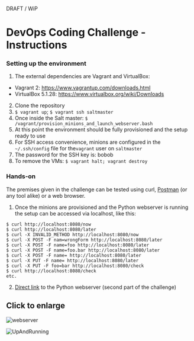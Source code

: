DRAFT / WiP

# DevOps Coding Challenge - Instructions

### Setting up the environment

1. The external dependencies are Vagrant and VirtualBox:
- Vagrant 2: https://www.vagrantup.com/downloads.html
- VirtualBox 5.1.28: https://www.virtualbox.org/wiki/Downloads
2. Clone the repository
3. `$ vagrant up`; `$ vagrant ssh saltmaster`
5. Once inside the Salt master: `$ /vagrant/provision_minions_and_launch_webserver.bash`
6. At this point the environment should be fully provisioned and the setup ready to use
7. For SSH access convenience, minions are configured in the `~/.ssh/config` file for the`vagrant` user
on `saltmaster`
8. The password for the SSH key is: bobob
9. To remove the VMs: `$ vagrant halt; vagrant destroy`

### Hands-on

The premises given in the challenge can be tested using curl, [Postman](http://www.getpostman.com) (or any tool alike) or a web browser.

1. Once the minions are provisioned and the Python webserver is running the setup can be accessed via localhost, like this:
```
$ curl http://localhost:8080/now
$ curl http://localhost:8080/later
$ curl -X INVALID_METHOD http://localhost:8080/now
$ curl -X POST -F nam=wrongForm http://localhost:8080/later
$ curl -X POST -F name=foo http://localhost:8080/later
$ curl -X POST -F name=foo.bar http://localhost:8080/later
$ curl -X POST -F name= http://localhost:8080/later
$ curl -X PUT -F name= http://localhost:8080/later
$ curl -X PUT -F foo=bar http://localhost:8080/check
$ curl http://localhost:8080/check
etc.
```
2. [Direct link](https://github.com/i90rr/salt-cluster/blob/master/srv/salt/python_webserver/webserver.py) to the Python webserver (second part of the challenge)

## Click to enlarge

![webserver](https://raw.githubusercontent.com/i90rr/salt-cluster/master/extras/webserver.png)

![UpAndRunning](https://raw.githubusercontent.com/i90rr/salt-cluster/master/extras/dcc.png)
